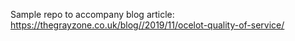Sample repo to accompany blog article: https://thegrayzone.co.uk/blog//2019/11/ocelot-quality-of-service/
